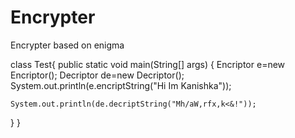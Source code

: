 # Encrypter
 Encrypter based on enigma




 class Test{
public static void main(String[] args) {
    Encriptor e=new Encriptor();
    Decriptor de=new Decriptor();
    System.out.println(e.encriptString("Hi Im Kanishka"));
    
    
    
    System.out.println(de.decriptString("Mh/aW,rfx,k<&!"));
   
}
}